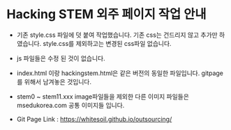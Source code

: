# Hacking STEM 외주 페이지 작업 안내

* 기존 style.css 파일에 덧 붙여 작업했습니다. 기존 css는 건드리지 않고 추가만 하였습니다. style.css를 제외하고는 변경된 css파일 없습니다.

* js 파일들은 수정 된 것이 없습니다.

* index.html 이랑 hackingstem.html은 같은 버전의 동일한 파일입니다. gitpage를 위해서 남겨놓은 것입니다.

* stem0 ~ stem11.xxx image파일들을 제외한 다른 이미지 파일들은 msedukorea.com 공통 이미지들 입니다.

* Git Page Link : https://whitesoil.github.io/outsourcing/


